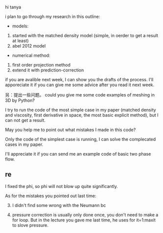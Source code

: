 hi tanya

i plan to go through my research in this outline:

- models:
1. started with the matched density model (simple, in oerder to get a result at least)
2. abel 2012 model

- numerical method:
1. first order projection method
2. extend it with prediction-correction

if you are avalible next week, I can show you the drafts of the process.
I'll apporeciate it if you can give me some advice after you read it next week.


另：提出一些问题。
could you give me some code examples of meshing in 3D by Python?


I try to run the code of the most simple case in my paper 
(matched density and viscosity, first derivative in space, the most basic explicit method),
but I can not get a result.

May you help me to point out what mistakes I made in this code?

Only the code of the simplest case is running, I can solve the complecated cases in my paper.

I'll appreciate it if you can send me an example code of basic two phase flow.

## re

I fixed the phi, so phi will not blow up quite significantly.

As for the mistakes you pointed out last time:

3. I didn't find some wrong with the Neumann bc

4. pressure correction is usually only done once, you don't need to make a for loop. But in the lecture you gave me last time, he uses for it=1:maxit to slove pressure.


